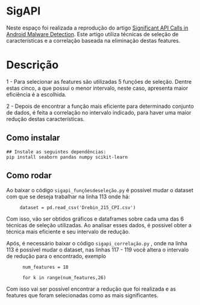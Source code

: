 # SigAPI

Neste espaço foi realizada a reprodução do artigo [Significant API Calls in Android Malware Detection](https://ksiresearch.org/seke/seke20paper/paper143.pdf).
Este artigo utiliza técnicas de seleção de características e a correlação baseada na eliminação destas features.

# Descrição
1 - Para selecionar as features são utilizadas 5 funções de seleção. Dentre estas cinco, a que possui o menor intervalo, neste caso, apresenta maior eficiência é a escolhida.

2 - Depois de encontrar a função mais eficiente para determinado conjunto de dados, é feita a correlação no intervalo indicado, para haver uma maior redução destas características.

## Como instalar
```
## Instale as seguintes dependências:
pip install seaborn pandas numpy scikit-learn
```

## Como rodar

Ao baixar o código `sigapi_funçõesdeseleção.py` é possível mudar o dataset com que se deseja trabalhar na linha 113 onde há: 
         
         dataset = pd.read_csv('Drebin_215_CPI.csv')  
         
Com isso, vão ser obtidos gráficos e dataframes sobre cada uma das 6 técnicas de seleção utilizadas.
Ao analisar esses dados, é possivel obter a técnica mais eficiente e seu intervalo de redução.

Após, é necessário baixar o código `sigapi_correlação.py` , onde na linha 113 é possível mudar o dataset, nas linhas 117 - 119 você altera o intervalo de redução para o encontrado, exemplo 

          num_features = 18 
    
          for k in range(num_features,26)
            
Com isso vai ser possível encontrar a redução que foi realizada e as features que foram selecionadas como as mais significantes.
  
